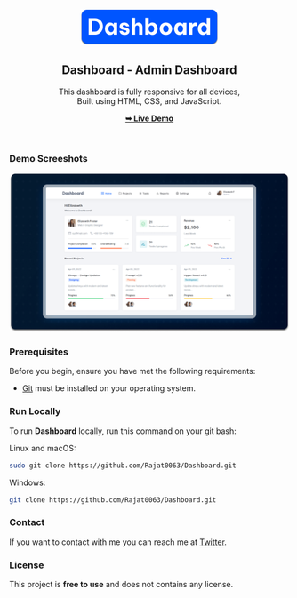 <div align="center">
  
  <!-- ![GitHub repo size](https://img.shields.io/github/repo-size/codewithsadee/dashboard)
  ![GitHub stars](https://img.shields.io/github/stars/codewithsadee/dashboard?style=social)
  ![GitHub forks](https://img.shields.io/github/forks/codewithsadee/dashboard?style=social)
[![Twitter Follow](https://img.shields.io/twitter/follow/codewithsadee_?style=social)](https://twitter.com/intent/follow?screen_name=codewithsadee_)
  [![YouTube Video Views](https://img.shields.io/youtube/views/ECC-7Ogn_rw?style=social)](https://youtu.be/ECC-7Ogn_rw) -->

  <!-- <br />
  <br /> -->
  
  <img src="/assets/project-logo.png" />

  <h2 align="center">Dashboard - Admin Dashboard</h2>

  This dashboard is fully responsive for all devices, <br/> Built using HTML, CSS, and JavaScript.

  <a href="https://Rajat0063.github.io/Dashboard/"><strong>➥ Live Demo</strong></a>

</div>

<br />

### Demo Screeshots

![Dashboard Desktop Demo](/assets/desktop.png "Desktop Demo")

### Prerequisites

Before you begin, ensure you have met the following requirements:

* [Git](https://git-scm.com/downloads "Download Git") must be installed on your operating system.

### Run Locally

To run **Dashboard** locally, run this command on your git bash:

Linux and macOS:

```bash
sudo git clone https://github.com/Rajat0063/Dashboard.git
```

Windows:

```bash
git clone https://github.com/Rajat0063/Dashboard.git
```

### Contact

If you want to contact with me you can reach me at [Twitter](https://www.twitter.com).

### License

This project is **free to use** and does not contains any license.